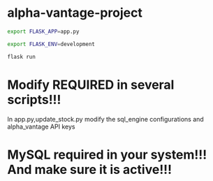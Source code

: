 # alpha-vantage-project

```bash
export FLASK_APP=app.py
```
```bash
export FLASK_ENV=development
```
```bash
flask run
```

# Modify REQUIRED in several scripts!!!
In app.py,update_stock.py modify the sql_engine configurations and alpha_vantage API keys

# MySQL required in your system!!! And make sure it is active!!!

